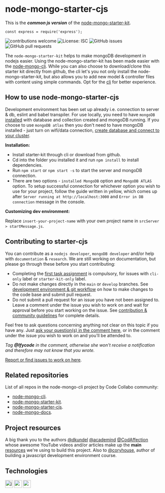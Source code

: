 # node-mongo-starter-cjs
This is the ***common js version*** of the [node-mongo-starter-kit](https://github.com/code-collabo/node-mongo-starter-kit). 

`const express = require('express');`


![contributions welcome](https://img.shields.io/badge/contributions-welcome-brightgreen.svg?style=flat)  ![License: ISC](https://img.shields.io/badge/License-ISC-blue.svg) ![GitHub issues](https://img.shields.io/github/issues/code-collabo/node-mongo-cli?color=red) ![GitHub pull requests](https://img.shields.io/github/issues-pr/code-collabo/node-mongo-starter-cjs?color=goldenrod) 

<!--
![GitHub all releases](https://img.shields.io/github/downloads/code-collabo/node-mongo-starter-cjs/total?color=green)
-->

The `node-mongo-starter-kit` helps to make mongoDB development in nodejs easier. Using the node-mongo-starter-kit has been made easier with the [node-mongo-cli](https://github.com/code-collabo/node-mongo-cli). While you can also choose to download/clone this starter kit directly from github, the cli let's you not only install the node-mongo-starter-kit, but also allows you to add new model & controller files with content using simple commands. Opt for the [cli](https://github.com/code-collabo/node-mongo-cli) for better experience.

## How to use node-mongo-starter-cjs
Development environment has been set up already i.e. connection to server & db, eslint and babel transpiler. For use locally, you need to have `mongoDB` [installed](https://docs.mongodb.com/guides/server/install/) with database and collection created and mongoDB running. If you choose to use `mongoDB atlas` then you don't need to have mongoDB installed - just turn on wifi/data connection, [create database and connect to your cluster](https://docs.atlas.mongodb.com/getting-started/).

**Installation:**
* Install starter-kit through cli or download from github.
* Cd into the folder you installed it and run `npm install` to install dependencies.
* Run `npm start` or `npm start -s` to start the server and mongoDB connection.
* There are two options - `installed MongoDB` option and `MongoDB ATLAS` option. To setup successful connection for whichever option you wish to use for your project, follow the guide written in yellow, which comes up after `Server running at http://localhost:3000` and `Error in DB connection` message in the console.

**Customizing dev environment:**

Replace `insert-your-project-name` with your own project name in `srcServer > startMessage.js`.

## Contributing to starter-cjs
You can contribute as a `nodejs developer`, `mongoDB developer` and/or help with `documentation` & `research`. We are still working on documentation, but please go through these before you start contributing:
* Completing the [first task assignment](https://github.com/code-collabo/node-mongo-cli/issues/1#issuecomment-785559734) is compulsory, for issues with `cli-only` label or `starter-kit-only` label.
* Do not make changes directly in the `main` or `develop` branches. See [development environment & git workflow](https://github.com/code-collabo/node-mongo-docs/issues/2) on how to make changes to the code base and submit pull request.
* Do not submit a pull request for an issue you have not been assigned to. Leave a comment under the issue you wish to work on and wait for approval before you start working on the issue. See [contribution & community guidelines](https://github.com/code-collabo/node-mongo-docs/issues/3) for complete details.

Feel free to ask questions concerning anything not clear on this topic if you have any. Just [ask your question(s) in the comment here](https://github.com/code-collabo/node-mongo-cli/issues/29), or in the comment under the issue you wish to work on and you'll be attended to.

_Tag **@Ifycode** in the comment, otherwise she won't receive a notification and therefore may not know that you wrote._

[Report or find issues to work on here](https://github.com/code-collabo/node-mongo-cli/issues).

## Related repositories
List of all repos in the node-mongo-cli project by Code Collabo community:
* [node-mongo-cli](https://github.com/code-collabo/node-mongo-cli).
* [node-mongo-starter-kit](https://github.com/code-collabo/node-mongo-starter-kit).
* [node-mongo-starter-cjs](https://github.com/code-collabo/node-mongo-starter-cjs).
* [node-mongo-docs](https://github.com/code-collabo/node-mongo-docs).

## Project resources
A big thank you to the authors [@dkundel](https://github.com/dkundel) [@academind](https://github.com/academind) [@CodAffection](https://github.com/CodAffection) whose awesome YouTube videos and/or articles make up the **main** [resources](https://github.com/code-collabo/node-mongo-docs/issues/1) we're using to build this project. Also to [@coryhouse](https://github.com/coryhouse), author of building a javascript development environment course.

## Technologies

[<img alt="javascript" height="25px" src="https://www.freepnglogos.com/uploads/javascript/javascript-online-logo-for-website-0.png" />](https://github.com/code-collabo/node-mongo-cli)
[<img alt="node js" height="25px" src="https://nodejs.org/static/images/logos/nodejs-new-pantone-black.svg" />](https://github.com/code-collabo/node-mongo-cli)
[<img alt="mongoDB" height="25px" src="https://webassets.mongodb.com/_com_assets/cms/MongoDB_Logo_FullColorBlack_RGB-4td3yuxzjs.png" />](https://github.com/code-collabo/node-mongo-cli)

